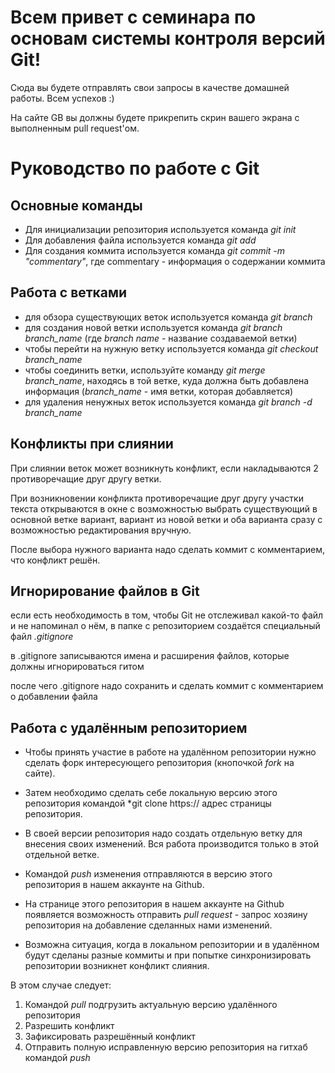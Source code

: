 # Всем привет с семинара по основам системы контроля версий Git!

Сюда вы будете отправлять свои запросы в качестве домашней работы. Всем успехов :)

На сайте GB вы должны будете прикрепить скрин вашего экрана с выполненным pull request'ом.

# Руководство по работе с Git

## Основные команды
* Для инициализации репозитория используется команда *git init*
* Для добавления файла используется команда *git add*
* Для создания коммита используется команда *git commit -m "commentary"*, где commentary - информация о содержании коммита

## Работа с ветками

* для обзора существующих веток используется команда *git branch*
* для создания новой ветки используется команда *git branch branch_name* (где *branch name* - название создаваемой ветки)
* чтобы перейти на нужную ветку используется команда *git checkout branch_name*
* чтобы соединить ветки, используйте команду *git merge branch_name*, находясь в той ветке, куда должна быть добавлена информация (*branch_name* - имя ветки, которая добавляется)
* для удаления ненужных веток используется команда *git branch -d branch_name*

## Конфликты при слиянии

При слиянии веток может возникнуть конфликт, если накладываются 2 противоречащие друг другу ветки. 

При возникновении конфликта противоречащие друг другу участки текста открываются в окне с возможностью выбрать существующий в основной ветке вариант, вариант из новой ветки и оба варианта сразу с возможностью редактирования вручную.

После выбора нужного варианта надо сделать коммит с комментарием, что конфликт решён.

## Игнорирование файлов в Git

если есть необходимость в том, чтобы Git не отслеживал какой-то файл и не напоминал о нём, в папке с репозиторием создаётся специальный файл *.gitignore*

в .gitignore записываются имена и расширения файлов, которые должны игнорироваться гитом

после чего .gitignore надо сохранить и сделать коммит с комментарием о добавлении файла

## Работа с удалённым репозиторием

* Чтобы принять участие в работе на удалённом репозитории нужно сделать форк интересующего репозитория (кнопочкой *fork* на сайте). 

* Затем необходимо сделать себе локальную версию этого репозитория командой *git clone https:// адрес страницы репозитория. 

* В своей версии репозитория надо создать отдельную ветку для внесения своих изменений. Вся работа производится только в этой отдельной ветке.

* Командой *push* изменения отправляются в версию этого репозитория в нашем аккаунте на Github.

* На странице этого репозитория в нашем аккаунте на Github появляется возможность отправить *pull request* - запрос хозяину репозитория на добавление сделанных нами изменений.

* Возможна ситуация, когда в локальном репозитории и в удалённом будут сделаны разные коммиты и при попытке синхронизировать репозитории возникнет конфликт слияния.

В этом случае следует:

1. Командой *pull* подгрузить актуальную версию удалённого репозитория
2. Разрешить конфликт
3. Зафиксировать разрешённый конфликт
4. Отправить полную исправленную версию репозитория на гитхаб командой *push*
